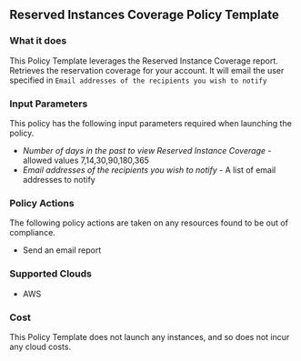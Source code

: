 ## Reserved Instances Coverage Policy Template

### What it does

This Policy Template leverages the Reserved Instance Coverage report. Retrieves the reservation coverage for your account.
It will email the user specified in `Email addresses of the recipients you wish to notify`

### Input Parameters

This policy has the following input parameters required when launching the policy.

- *Number of days in the past to view Reserved Instance Coverage* - allowed values 7,14,30,90,180,365
- *Email addresses of the recipients you wish to notify* - A list of email addresses to notify

### Policy Actions

The following policy actions are taken on any resources found to be out of compliance.

- Send an email report

### Supported Clouds

- AWS

### Cost

This Policy Template does not launch any instances, and so does not incur any cloud costs.
